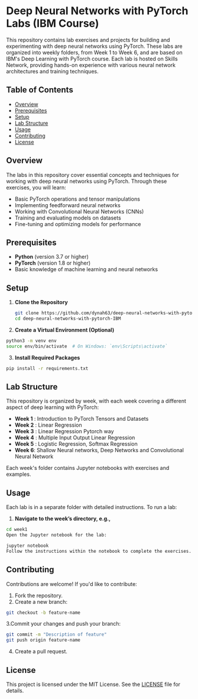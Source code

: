 # Deep Neural Networks with PyTorch Labs (IBM Course)

This repository contains lab exercises and projects for building and experimenting with deep neural networks using PyTorch. These labs are organized into weekly folders, from Week 1 to Week 6, and are based on IBM's Deep Learning with PyTorch course. Each lab is hosted on Skills Network, providing hands-on experience with various neural network architectures and training techniques.

## Table of Contents

- [Overview](#overview)
- [Prerequisites](#prerequisites)
- [Setup](#setup)
- [Lab Structure](#lab-structure)
- [Usage](#usage)
- [Contributing](#contributing)
- [License](#license)

## Overview

The labs in this repository cover essential concepts and techniques for working with deep neural networks using PyTorch. Through these exercises, you will learn:

- Basic PyTorch operations and tensor manipulations
- Implementing feedforward neural networks
- Working with Convolutional Neural Networks (CNNs)
- Training and evaluating models on datasets
- Fine-tuning and optimizing models for performance

## Prerequisites

- **Python** (version 3.7 or higher)
- **PyTorch** (version 1.8 or higher)
- Basic knowledge of machine learning and neural networks

## Setup

1. **Clone the Repository**

   ```bash
   git clone https://github.com/dynah63/deep-neural-networks-with-pytorch-IBM.git
   cd deep-neural-networks-with-pytorch-IBM
   ```
2. **Create a Virtual Environment (Optional)**

```bash
python3 -m venv env
source env/bin/activate  # On Windows: `env\Scripts\activate`
```
3. **Install Required Packages**

```bash
pip install -r requirements.txt
```

## Lab Structure

This repository is organized by week, with each week covering a different aspect of deep learning with PyTorch:

- **Week 1** : Introduction to PyTorch Tensors and Datasets
- **Week 2** : Linear Regression
- **Week 3** : Linear Regression Pytorch way
- **Week 4** : Multiple Input Output Linear Regression
- **Week 5** : Logistic Regression, Softmax Regression
- **Week 6**: Shallow Neural networks, Deep Networks and Convolutional Neural Network

Each week's folder contains Jupyter notebooks with exercises and examples.

## Usage

Each lab is in a separate folder with detailed instructions. To run a lab:

1. **Navigate to the week’s directory, e.g.,**

```bash
cd week1
Open the Jupyter notebook for the lab:
```

```bash
jupyter notebook
Follow the instructions within the notebook to complete the exercises.
```

## Contributing

Contributions are welcome! If you'd like to contribute:

1. Fork the repository.
2. Create a new branch:

```bash
git checkout -b feature-name
```
3.Commit your changes and push your branch:

```bash
git commit -m "Description of feature"
git push origin feature-name
```

4. Create a pull request.

## License

This project is licensed under the MIT License. See the [LICENSE](#license) file for details.




